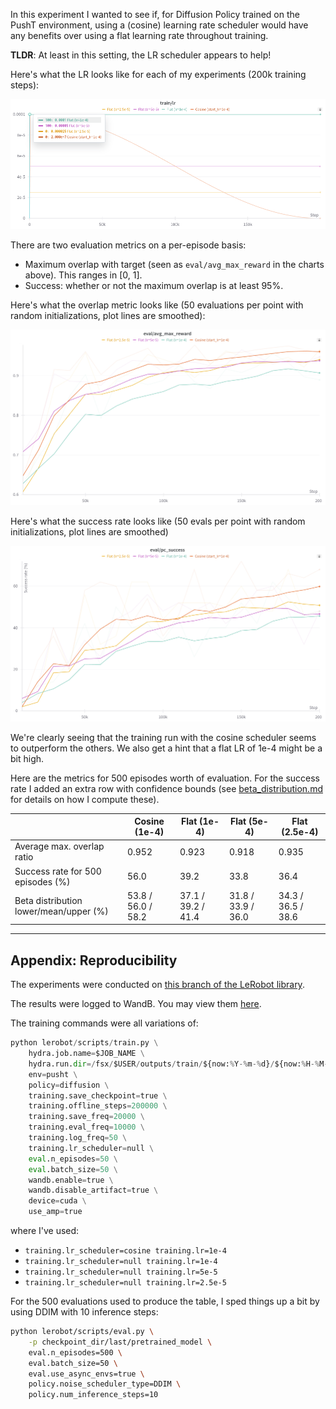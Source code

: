 In this experiment I wanted to see if, for Diffusion Policy trained on the PushT environment, using a (cosine) learning rate scheduler would have any benefits over using a flat learning rate throughout training. 

**TLDR**: At least in this setting, the LR scheduler appears to help!

Here's what the LR looks like for each of my experiments (200k training steps):

![](.images/2024-06-04-09-22-19.png)

There are two evaluation metrics on a per-episode basis:

- Maximum overlap with target (seen as `eval/avg_max_reward` in the charts above). This ranges in [0, 1].
- Success: whether or not the maximum overlap is at least 95%.

Here's what the overlap metric looks like (50 evaluations per point with random initializations, plot lines are smoothed):

![](.images/2024-06-04-09-24-14.png)

Here's what the success rate looks like (50 evals per point with random initializations, plot lines are smoothed)

![](.images/2024-06-04-09-26-33.png)

We're clearly seeing that the training run with the cosine scheduler seems to outperform the others. We also get a hint that a flat LR of 1e-4 might be a bit high.

Here are the metrics for 500 episodes worth of evaluation. For the success rate I added an extra row with confidence bounds (see [beta_distribution.md](./beta_distribution.md) for details on how I compute these).

<blank>|Cosine (1e-4)|Flat (1e-4)|Flat (5e-4)|Flat (2.5e-4)
-|-|-|-|-
Average max. overlap ratio | 0.952 | 0.923 | 0.918 | 0.935
Success rate for 500 episodes (%) | 56.0 | 39.2 | 33.8 | 36.4
Beta distribution lower/mean/upper (%) | 53.8 / 56.0 / 58.2 | 37.1 / 39.2 / 41.4 | 31.8 / 33.9 / 36.0 | 34.3 / 36.5 / 38.6

---

## Appendix: Reproducibility

The experiments were conducted on [this branch of the LeRobot library](https://github.com/alexander-soare/lerobot/tree/experiment_lr_scheduler).

The results were logged to WandB. You may view them [here](https://wandb.ai/alexander-soare/lerobot?nw=j3ce4d3ypq8).

The training commands were all variations of:

```python
python lerobot/scripts/train.py \
    hydra.job.name=$JOB_NAME \
    hydra.run.dir=/fsx/$USER/outputs/train/${now:%Y-%m-%d}/${now:%H-%M-%S}_${JOB_NAME} \
    env=pusht \
    policy=diffusion \
    training.save_checkpoint=true \
    training.offline_steps=200000 \
    training.save_freq=20000 \
    training.eval_freq=10000 \
    training.log_freq=50 \
    training.lr_scheduler=null \
    eval.n_episodes=50 \
    eval.batch_size=50 \
    wandb.enable=true \
    wandb.disable_artifact=true \
    device=cuda \
    use_amp=true
```

where I've used:
- `training.lr_scheduler=cosine training.lr=1e-4`
- `training.lr_scheduler=null training.lr=1e-4`
- `training.lr_scheduler=null training.lr=5e-5`
- `training.lr_scheduler=null training.lr=2.5e-5`

For the 500 evaluations used to produce the table, I sped things up a bit by using DDIM with 10 inference steps:

```bash
python lerobot/scripts/eval.py \
    -p checkpoint_dir/last/pretrained_model \
    eval.n_episodes=500 \
    eval.batch_size=50 \
    eval.use_async_envs=true \
    policy.noise_scheduler_type=DDIM \
    policy.num_inference_steps=10
```
